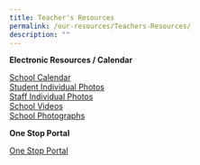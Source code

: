 ```yaml
---
title: Teacher's Resources
permalink: /our-resources/Teachers-Resources/
description: ""
---
```

**Electronic Resources / Calendar**

[School Calendar](https://www.nanchiauhigh.moe.edu.sg/nchs/calendar)  
[Student Individual Photos](https://drive.google.com/drive/folders/0B0NLoi7jhnNmMHBTNjZhVWl4M1U?usp=sharing)  
[Staff Individual Photos](https://drive.google.com/drive/folders/0B0NLoi7jhnNmT0dSTkxMWkUyMlE?usp=sharing)  
[School Videos](https://drive.google.com/drive/folders/0B0NLoi7jhnNmcnZwdENPcU40TXM?usp=sharing)  
[School Photographs](https://drive.google.com/drive/folders/0B0NLoi7jhnNmNWFNV2c2OHdtdVE?usp=sharing)

**One Stop Portal**

[One Stop Portal](http://go.gov.sg/nchs-onestop-staff)